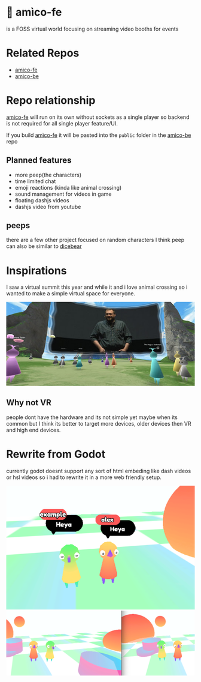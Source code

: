 #  🎪 amìco-fe
is a FOSS virtual world focusing on streaming video booths for events

# Related Repos
- [amìco-fe](https://github.com/stagfoo/amico-fe)
- [amìco-be](https://github.com/stagfoo/amico-be)

# Repo relationship
[amìco-fe](https://github.com/stagfoo/amico-fe) will run on its own without sockets as a single player so backend is not required for all single player feature/UI.

If you build [amìco-fe](https://github.com/stagfoo/amico-fe) it will be pasted into the `public` folder in the [amìco-be](https://github.com/stagfoo/amico-be) repo


## Planned features
- more peep(the characters)
- time limited chat
- emoji reactions (kinda like animal crossing)
- sound management for videos in game
- floating dashjs videos 
- dashjs video from youtube


## peeps
there are a few other project focused on random characters
I think peep can also be similar to [dicebear](https://github.com/darosh/gridy-avatars)

# Inspirations

I saw a virtual summit this year and while it and i love animal crossing so i wanted to make a simple virtual space for everyone.

![](docs/inspire/summit.jpeg)

## Why not VR
people dont have the hardware and its not simple yet
maybe when its common but I think its better to target more devices, 
older devices then VR and high end devices.

# Rewrite from Godot
currently godot doesnt support any sort of html embeding like dash videos or hsl videos so i had to rewrite it in a more web friendly setup.

![](docs/old-godot-1.png)
![](docs/old-godot-2.png)
